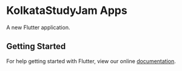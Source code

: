 # KolkataStudyJam Apps

A new Flutter application.

## Getting Started

For help getting started with Flutter, view our online
[documentation](https://flutter.io/).
